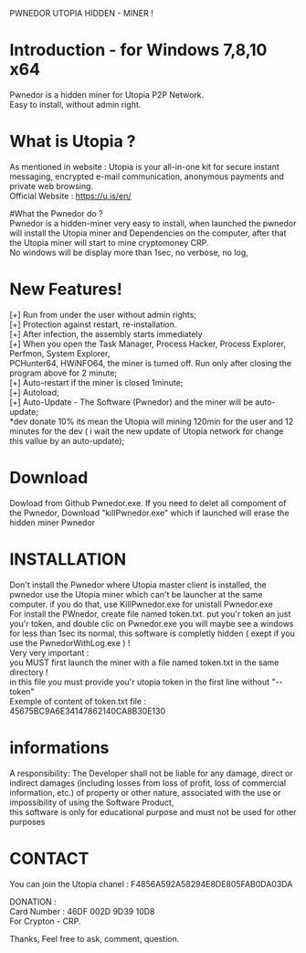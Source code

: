 PWNEDOR UTOPIA HIDDEN - MINER ! 

# Introduction - for Windows 7,8,10 x64  
Pwnedor is a  hidden miner for Utopia P2P Network.  
Easy to install, without admin right.  



# What is Utopia ?  
As mentioned in website : 
Utopia is your all-in-one kit for secure instant messaging, encrypted e-mail communication, anonymous payments and private web browsing.   
Official Website : https://u.is/en/  

#What the Pwnedor do ?  
Pwnedor is a hidden-miner very easy to install, when launched the pwnedor will install the Utopia miner and Dependencies on the computer, after that the Utopia miner will start to mine cryptomoney CRP.  
No windows will be display more than 1sec, no verbose, no log,   

# New Features!  
[+] Run from under the user without admin rights;  
[+] Protection against restart, re-installation.  
[+] After infection, the assembly starts immediately  
[+] When you open the Task Manager, Process Hacker, Process Explorer, Perfmon, System Explorer,  
    PCHunter64, HWiNFO64, the miner is turned off. Run only after closing the program above for 2 minute;  
[+] Auto-restart if the miner is closed  1minute;  
[+] Autoload;  
[+] Auto-Update - The Software (Pwnedor) and the miner will be auto-update;  
*dev donate 10% its mean the Utopia will mining 120min for the user and 12 minutes for the dev ( i wait the new update of Utopia network for change this vallue by an auto-update);

# Download  
Dowload from Github Pwnedor.exe.
If you need to delet all compoment of the Pwnedor, Download "killPwnedor.exe" which if launched will erase the hidden miner Pwnedor  


# INSTALLATION  
Don't install the Pwnedor where Utopia master client is installed, the pwnedor use the Utopia miner which  can't be launcher at the same computer. if you do that, use KillPwnedor.exe for unistall Pwnedor.exe  
For install the PWnedor, create file named token.txt. put you'r token an just you'r token, and double clic on Pwnedor.exe  you will maybe see a windows for less than 1sec its normal, this software is completly hidden ( exept if you use the PwnedorWithLog.exe ) !    
Very very important :  
you MUST first launch the miner with a file named token.txt in the same directory !  
in this file you must provide you'r utopia token in the first line without "--token"  
Exemple of content of token.txt file :  
45675BC9A6E34147862140CA8B30E130  



# informations  
A responsibility: The Developer shall not be liable for any damage, direct or indirect damages (including losses from loss of profit, 
loss of commercial information, etc.) of property or other nature, associated with the use or impossibility of using the Software Product,  
 this software is only for educational purpose and must not be used for other purposes  
 
 # CONTACT 
You can join the Utopia chanel : F4856A592A58294E8DE805FAB0DA03DA


DONATION :   
Card Number :  46DF 002D 9D39 10D8   
For Crypton - CRP.

Thanks,
Feel free to ask, comment, question. 

